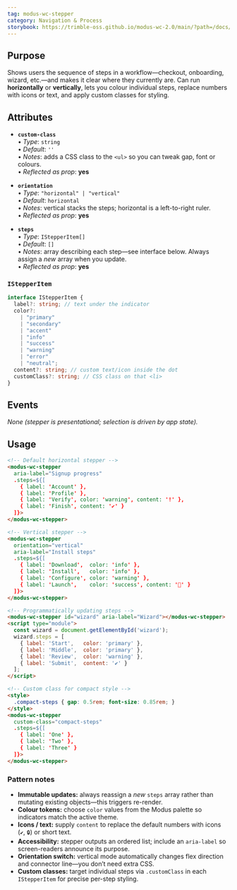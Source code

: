 ```yaml
---
tag: modus-wc-stepper
category: Navigation & Process
storybook: https://trimble-oss.github.io/modus-wc-2.0/main/?path=/docs/components-stepper--docs
---
```


## Purpose

Shows users the sequence of steps in a workflow—checkout, onboarding, wizard, etc.—and makes it clear where they currently are. Can run **horizontally** or **vertically**, lets you colour individual steps, replace numbers with icons or text, and apply custom classes for styling.

## Attributes

- **`custom-class`**  
  • _Type_: `string`  
  • _Default_: `''`  
  • _Notes_: adds a CSS class to the `<ul>` so you can tweak gap, font or colours.  
  • _Reflected as prop_: **yes**

- **`orientation`**  
  • _Type_: `"horizontal" | "vertical"`  
  • _Default_: `horizontal`  
  • _Notes_: vertical stacks the steps; horizontal is a left-to-right ruler.  
  • _Reflected as prop_: **yes**

- **`steps`**  
  • _Type_: `IStepperItem[]`  
  • _Default_: `[]`  
  • _Notes_: array describing each step—see interface below. Always assign a _new_ array when you update.  
  • _Reflected as prop_: **yes**

### `IStepperItem`

```ts
interface IStepperItem {
  label?: string; // text under the indicator
  color?:
    | "primary"
    | "secondary"
    | "accent"
    | "info"
    | "success"
    | "warning"
    | "error"
    | "neutral";
  content?: string; // custom text/icon inside the dot
  customClass?: string; // CSS class on that <li>
}
```

## Events

_None (stepper is presentational; selection is driven by app state)._

## Usage

```html
<!-- Default horizontal stepper -->
<modus-wc-stepper
  aria-label="Signup progress"
  .steps=${[
    { label: 'Account' },
    { label: 'Profile' },
    { label: 'Verify', color: 'warning', content: '!' },
    { label: 'Finish', content: '✔' }
  ]}>
</modus-wc-stepper>

<!-- Vertical stepper -->
<modus-wc-stepper
  orientation="vertical"
  aria-label="Install steps"
  .steps=${[
    { label: 'Download',  color: 'info' },
    { label: 'Install',   color: 'info' },
    { label: 'Configure', color: 'warning' },
    { label: 'Launch',    color: 'success', content: '🚀' }
  ]}>
</modus-wc-stepper>

<!-- Programmatically updating steps -->
<modus-wc-stepper id="wizard" aria-label="Wizard"></modus-wc-stepper>
<script type="module">
  const wizard = document.getElementById('wizard');
  wizard.steps = [
    { label: 'Start',   color: 'primary' },
    { label: 'Middle',  color: 'primary' },
    { label: 'Review',  color: 'warning' },
    { label: 'Submit',  content: '✔' }
  ];
</script>

<!-- Custom class for compact style -->
<style>
  .compact-steps { gap: 0.5rem; font-size: 0.85rem; }
</style>
<modus-wc-stepper
  custom-class="compact-steps"
  .steps=${[
    { label: 'One' },
    { label: 'Two' },
    { label: 'Three' }
  ]}>
</modus-wc-stepper>
```

### Pattern notes

- **Immutable updates:** always reassign a _new_ `steps` array rather than mutating existing objects—this triggers re-render.
- **Colour tokens:** choose `color` values from the Modus palette so indicators match the active theme.
- **Icons / text:** supply `content` to replace the default numbers with icons (`✔`, `🔒`) or short text.
- **Accessibility:** stepper outputs an ordered list; include an `aria-label` so screen-readers announce its purpose.
- **Orientation switch:** vertical mode automatically changes flex direction and connector line—you don’t need extra CSS.
- **Custom classes:** target individual steps via `.customClass` in each `IStepperItem` for precise per-step styling.
